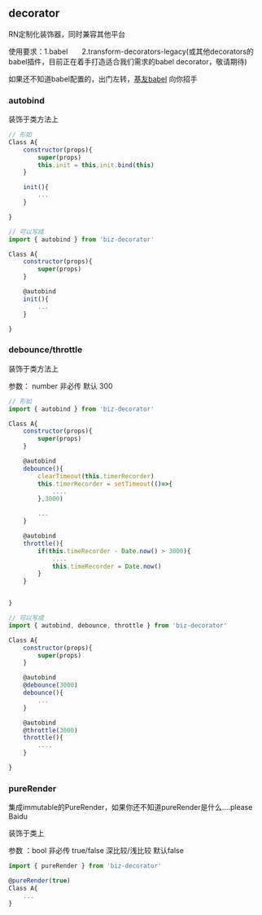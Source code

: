 ## decorator
RN定制化装饰器，同时兼容其他平台

使用要求：1.babel
        2.transform-decorators-legacy(或其他decorators的babel插件，目前正在着手打造适合我们需求的babel decorator，敬请期待)

如果还不知道babel配置的，出门左转，[基友babel](http://babeljs.io/) 向你招手

### autobind

装饰于类方法上

```js
// 形如
Class A{
    constructor(props){
        super(props)
        this.init = this.init.bind(this)
    }

    init(){
        ...
    }

}

// 可以写成
import { autobind } from 'biz-decorator'

Class A{
    constructor(props){
        super(props)
    }

    @autobind
    init(){
        ...
    }

}

```

### debounce/throttle

装饰于类方法上

参数： number 非必传 默认 300

```js
// 形如
import { autobind } from 'biz-decorator'

Class A{
    constructor(props){
        super(props)
    }

    @autobind
    debounce(){
        clearTimeout(this.timerRecorder)
        this.timerRecorder = setTimeout(()=>{
            ....
        },3000)

        ...
    }

    @autobind
    throttle(){
        if(this.timeRecorder - Date.now() > 3000){
            ....
            this.timeRecorder = Date.now()
        }
    }


}

// 可以写成
import { autobind, debounce, throttle } from 'biz-decorator'

Class A{
    constructor(props){
        super(props)
    }

    @autobind
    @debounce(3000)
    debounce(){
        ...
    }

    @autobind
    @throttle(3000)
    throttle(){
        ....
    }

}

```

### pureRender

集成immutable的PureRender，如果你还不知道pureRender是什么....please Baidu

装饰于类上

参数 ：bool  非必传 true/false 深比较/浅比较 默认false 

```js
import { pureRender } from 'biz-decorator'

@pureRender(true)
Class A{
    ...
}


```

